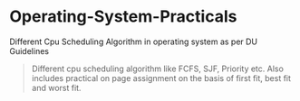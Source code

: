 # Operating-System-Practicals
Different Cpu Scheduling Algorithm in operating system as per DU Guidelines 

>Different cpu scheduling algorithm like FCFS, SJF, Priority etc. 
>Also includes practical on page assignment on the basis of first fit, best fit and worst fit.


